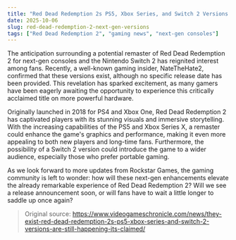 ```yaml
---
title: "Red Dead Redemption 2s PS5, Xbox Series, and Switch 2 Versions Are Still Happening"
date: 2025-10-06
slug: red-dead-redemption-2-next-gen-versions
tags: ["Red Dead Redemption 2", "gaming news", "next-gen consoles"]
---
```


The anticipation surrounding a potential remaster of Red Dead Redemption 2 for next-gen consoles and the Nintendo Switch 2 has reignited interest among fans. Recently, a well-known gaming insider, NateTheHate2, confirmed that these versions exist, although no specific release date has been provided. This revelation has sparked excitement, as many gamers have been eagerly awaiting the opportunity to experience this critically acclaimed title on more powerful hardware.

Originally launched in 2018 for PS4 and Xbox One, Red Dead Redemption 2 has captivated players with its stunning visuals and immersive storytelling. With the increasing capabilities of the PS5 and Xbox Series X, a remaster could enhance the game's graphics and performance, making it even more appealing to both new players and long-time fans. Furthermore, the possibility of a Switch 2 version could introduce the game to a wider audience, especially those who prefer portable gaming.

As we look forward to more updates from Rockstar Games, the gaming community is left to wonder: how will these next-gen enhancements elevate the already remarkable experience of Red Dead Redemption 2? Will we see a release announcement soon, or will fans have to wait a little longer to saddle up once again?
> Original source: https://www.videogameschronicle.com/news/they-exist-red-dead-redemption-2s-ps5-xbox-series-and-switch-2-versions-are-still-happening-its-claimed/